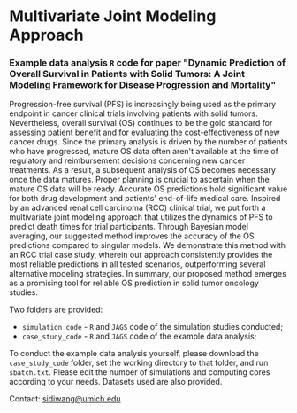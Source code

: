 # Multivariate Joint Modeling Approach
### Example data analysis `R` code for paper "Dynamic Prediction of Overall Survival in Patients with Solid Tumors: A Joint Modeling Framework for Disease Progression and Mortality" 

Progression-free survival (PFS) is increasingly being used as the primary endpoint in cancer clinical trials involving patients with solid tumors. Nevertheless, overall survival (OS) continues to be the gold standard for assessing patient benefit and for evaluating the cost-effectiveness of new cancer drugs. Since the primary analysis is driven by the number of patients who have progressed, mature OS data often aren't available at the time of regulatory and reimbursement decisions concerning new cancer treatments. As a result, a subsequent analysis of OS becomes necessary once the data matures. Proper planning is crucial to ascertain when the mature OS data will be ready. Accurate OS predictions hold significant value for both drug development and patients' end-of-life medical care. Inspired by an advanced renal cell carcinoma (RCC) clinical trial, we put forth a multivariate joint modeling approach that utilizes the dynamics of PFS to predict death times for trial participants. Through Bayesian model averaging, our suggested method improves the accuracy of the OS predictions compared to singular models. We demonstrate this method with an RCC trial case study, wherein our approach consistently provides the most reliable predictions in all tested scenarios, outperforming several alternative modeling strategies. In summary, our proposed method emerges as a promising tool for reliable OS prediction in solid tumor oncology studies.

Two folders are provided:
- `simulation_code` - `R` and `JAGS` code of the simulation studies conducted;
- `case_study_code` - `R` and `JAGS` code of the example data analysis;

To conduct the example data analysis yourself, please download the `case_study_code` folder, set the working directory to that folder, and run `sbatch.txt`. Please edit the number of simulations and computing cores according to your needs. Datasets used are also provided. 

Contact: sidiwang@umich.edu
